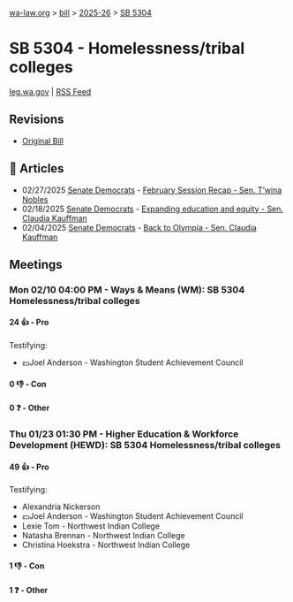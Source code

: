 [wa-law.org](/) > [bill](/bill/) > [2025-26](/bill/2025-26/) > [SB 5304](/bill/2025-26/sb/5304/)

# SB 5304 - Homelessness/tribal colleges
[leg.wa.gov](https://app.leg.wa.gov/billsummary?BillNumber=5304&Year=2025&Initiative=false) | [RSS Feed](./rss.xml)

## Revisions
* [Original Bill](1/)

## 📰 Articles
* 02/27/2025 [Senate Democrats](/org/senate_democrats/) - [February Session Recap - Sen. T’wina Nobles](https://senatedemocrats.wa.gov/nobles/2025/02/26/february-session-recap-2/#:~:text=SB%205304)
* 02/18/2025 [Senate Democrats](/org/senate_democrats/) - [Expanding education and equity - Sen. Claudia Kauffman](https://senatedemocrats.wa.gov/kauffman/2025/02/18/expanding-education-and-equity/#:~:text=Senate%20Bill%205304)
* 02/04/2025 [Senate Democrats](/org/senate_democrats/) - [Back to Olympia - Sen. Claudia Kauffman](https://senatedemocrats.wa.gov/kauffman/2025/02/04/back-to-olympia/#:~:text=SB%205304)

## Meetings
### Mon 02/10 04:00 PM - Ways & Means (WM): SB 5304 Homelessness/tribal colleges
#### 24 👍 - Pro
Testifying:
* 💵Joel Anderson - Washington Student Achievement Council

#### 0 👎 - Con

#### 0 ❓ - Other

### Thu 01/23 01:30 PM - Higher Education & Workforce Development (HEWD): SB 5304 Homelessness/tribal colleges
#### 49 👍 - Pro
Testifying:
* Alexandria Nickerson
* 💵Joel Anderson - Washington Student Achievement Council
* Lexie Tom - Northwest Indian College
* Natasha Brennan - Northwest Indian College
* Christina Hoekstra - Northwest Indian College

#### 1 👎 - Con

#### 1 ❓ - Other
